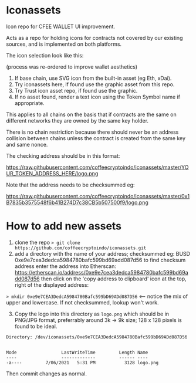 # Iconassets
Icon repo for CFEE WALLET UI improvement.

Acts as a repo for holding icons for contracts not covered by our existing sources, and is implemented on both platforms.

The icon selection look like this:

(process was re-ordered to improve wallet aesthetics)

1. If base chain, use SVG icon from the built-in asset (eg Eth, xDai).
2. Try iconassets here, if found use the graphic asset from this repo.
3. Try Trust icon asset repo, if found use the graphic.
4. If no asset found, render a text icon using the Token Symbol name if appropriate.

This applies to all chains on the basis that if contracts are the same on different networks they are owned by the same key holder.

There is no chain restriction because there should never be an address collision between chains unless the contract is created from the same key and same nonce.

The checking address should be in this format:

https://raw.githubusercontent.com/coffeecryptoindo/iconassets/master/YOUR_TOKEN_ADDRESS_HERE/logo.png

Note that the address needs to be checksummed eg:

https://raw.githubusercontent.com/coffeecryptoindo/iconassets/master/0x1B7835b3575548f6b41B274D7c38CB5b507500f9/logo.png


# How to add new assets

1. clone the repo ```> git clone https://github.com/coffeecryptoindo/iconassets.git```
2. add a directory with the name of your address; checksummed eg: BUSD 0xe9e7cea3dedca5984780bafc599bd69add087d56 
   to find checksum address enter the address into Etherscan: https://etherscan.io/address/0xe9e7cea3dedca5984780bafc599bd69add087d56 then click on the 'copy address to clipboard' icon at the top, right of the displayed address:
   
```> mkdir 0xe9e7CEA3DedcA5984780Bafc599bD69ADd087D56```  <-- notice the mix of upper and lowercase. If not checksummed, lookup won't work.

3. Copy the logo into this directory as ```logo.png``` which should be in PNG/JPG format, preferrably around 3k -> 9k size; 128 x 128 pixels is found to be ideal.
```
Directory: /dev/iconassets/0xe9e7CEA3DedcA5984780Bafc599bD69ADd087D56


Mode                 LastWriteTime         Length Name
----                 -------------         ------ ----
-a----         7/06/2021   5:31 PM           3128 logo.png
```

Then commit changes as normal.
